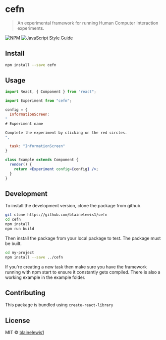 # cefn

> An experimental framework for running Human Computer Interaction experiments.

[![NPM](https://img.shields.io/npm/v/cefn.svg)](https://www.npmjs.com/package/cefn) [![JavaScript Style Guide](https://img.shields.io/badge/code_style-standard-brightgreen.svg)](https://standardjs.com)

## Install

```bash
npm install --save cefn
```

## Usage

```jsx
import React, { Component } from "react";

import Experiment from "cefn";

config = {
  InformationScreen: 
"
# Experiment name

Complete the experiment by clicking on the red circles.
",

  task: "InformationScreen"
}

class Example extends Component {
  render() {
    return <Experiment config={config} />;
  }
}
```

## Development

To install the development version, clone the package from github.

```bash
git clone https://github.com/blainelewis1/cefn
cd cefn
npm install
npm run build
```

Then install the package from your local package to test. The package must be built.

```bash
cd my-project
npm install --save ../cefn
```

If you're creating a new task then make sure you have the framework running with npm start to ensure it constantly gets compiled. There is also a working example in the example folder.

## Contributing

This package is bundled using `create-react-library`

## License

MIT © [blainelewis1](https://github.com/blainelewis1)

